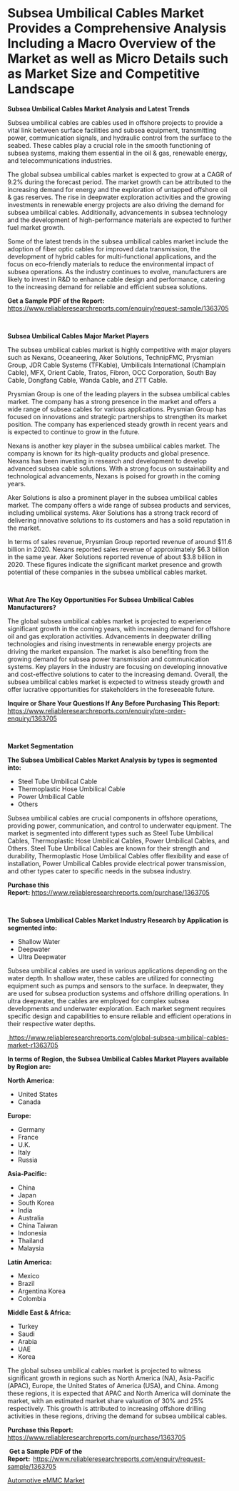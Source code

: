 <p><h1>Subsea Umbilical Cables Market Provides a Comprehensive Analysis Including a Macro Overview of the Market as well as Micro Details such as Market Size and Competitive Landscape</h1></p><p><strong>Subsea Umbilical Cables Market Analysis and Latest Trends</strong></p>
<p><p>Subsea umbilical cables are cables used in offshore projects to provide a vital link between surface facilities and subsea equipment, transmitting power, communication signals, and hydraulic control from the surface to the seabed. These cables play a crucial role in the smooth functioning of subsea systems, making them essential in the oil & gas, renewable energy, and telecommunications industries.</p><p>The global subsea umbilical cables market is expected to grow at a CAGR of 9.2% during the forecast period. The market growth can be attributed to the increasing demand for energy and the exploration of untapped offshore oil & gas reserves. The rise in deepwater exploration activities and the growing investments in renewable energy projects are also driving the demand for subsea umbilical cables. Additionally, advancements in subsea technology and the development of high-performance materials are expected to further fuel market growth.</p><p>Some of the latest trends in the subsea umbilical cables market include the adoption of fiber optic cables for improved data transmission, the development of hybrid cables for multi-functional applications, and the focus on eco-friendly materials to reduce the environmental impact of subsea operations. As the industry continues to evolve, manufacturers are likely to invest in R&D to enhance cable design and performance, catering to the increasing demand for reliable and efficient subsea solutions.</p></p>
<p><strong>Get a Sample PDF of the Report:&nbsp;</strong> <a href="https://www.reliableresearchreports.com/enquiry/request-sample/1363705">https://www.reliableresearchreports.com/enquiry/request-sample/1363705</a></p>
<p>&nbsp;</p>
<p><strong>Subsea Umbilical Cables Major Market Players</strong></p>
<p><p>The subsea umbilical cables market is highly competitive with major players such as Nexans, Oceaneering, Aker Solutions, TechnipFMC, Prysmian Group, JDR Cable Systems (TFKable), Umbilicals International (Champlain Cable), MFX, Orient Cable, Tratos, Fibron, OCC Corporation, South Bay Cable, Dongfang Cable, Wanda Cable, and ZTT Cable.</p><p>Prysmian Group is one of the leading players in the subsea umbilical cables market. The company has a strong presence in the market and offers a wide range of subsea cables for various applications. Prysmian Group has focused on innovations and strategic partnerships to strengthen its market position. The company has experienced steady growth in recent years and is expected to continue to grow in the future.</p><p>Nexans is another key player in the subsea umbilical cables market. The company is known for its high-quality products and global presence. Nexans has been investing in research and development to develop advanced subsea cable solutions. With a strong focus on sustainability and technological advancements, Nexans is poised for growth in the coming years.</p><p>Aker Solutions is also a prominent player in the subsea umbilical cables market. The company offers a wide range of subsea products and services, including umbilical systems. Aker Solutions has a strong track record of delivering innovative solutions to its customers and has a solid reputation in the market.</p><p>In terms of sales revenue, Prysmian Group reported revenue of around $11.6 billion in 2020. Nexans reported sales revenue of approximately $6.3 billion in the same year. Aker Solutions reported revenue of about $3.8 billion in 2020. These figures indicate the significant market presence and growth potential of these companies in the subsea umbilical cables market.</p></p>
<p>&nbsp;</p>
<p><strong>What Are The Key Opportunities For Subsea Umbilical Cables Manufacturers?</strong></p>
<p><p>The global subsea umbilical cables market is projected to experience significant growth in the coming years, with increasing demand for offshore oil and gas exploration activities. Advancements in deepwater drilling technologies and rising investments in renewable energy projects are driving the market expansion. The market is also benefiting from the growing demand for subsea power transmission and communication systems. Key players in the industry are focusing on developing innovative and cost-effective solutions to cater to the increasing demand. Overall, the subsea umbilical cables market is expected to witness steady growth and offer lucrative opportunities for stakeholders in the foreseeable future.</p></p>
<p><strong>Inquire or Share Your Questions If Any Before Purchasing This Report:</strong> <a href="https://www.reliableresearchreports.com/enquiry/pre-order-enquiry/1363705">https://www.reliableresearchreports.com/enquiry/pre-order-enquiry/1363705</a></p>
<p>&nbsp;</p>
<p><strong>Market Segmentation</strong></p>
<p><strong>The Subsea Umbilical Cables Market Analysis by types is segmented into:</strong></p>
<p><ul><li>Steel Tube Umbilical Cable</li><li>Thermoplastic Hose Umbilical Cable</li><li>Power Umbilical Cable</li><li>Others</li></ul></p>
<p><p>Subsea umbilical cables are crucial components in offshore operations, providing power, communication, and control to underwater equipment. The market is segmented into different types such as Steel Tube Umbilical Cables, Thermoplastic Hose Umbilical Cables, Power Umbilical Cables, and Others. Steel Tube Umbilical Cables are known for their strength and durability, Thermoplastic Hose Umbilical Cables offer flexibility and ease of installation, Power Umbilical Cables provide electrical power transmission, and other types cater to specific needs in the subsea industry.</p></p>
<p><strong>Purchase this Report:&nbsp;</strong><a href="https://www.reliableresearchreports.com/purchase/1363705">https://www.reliableresearchreports.com/purchase/1363705</a></p>
<p>&nbsp;</p>
<p><strong>The Subsea Umbilical Cables Market Industry Research by Application is segmented into:</strong></p>
<p><ul><li>Shallow Water</li><li>Deepwater</li><li>Ultra Deepwater</li></ul></p>
<p><p>Subsea umbilical cables are used in various applications depending on the water depth. In shallow water, these cables are utilized for connecting equipment such as pumps and sensors to the surface. In deepwater, they are used for subsea production systems and offshore drilling operations. In ultra deepwater, the cables are employed for complex subsea developments and underwater exploration. Each market segment requires specific design and capabilities to ensure reliable and efficient operations in their respective water depths.</p></p>
<p><a href="https://www.reliableresearchreports.com/global-subsea-umbilical-cables-market-r1363705">&nbsp;https://www.reliableresearchreports.com/global-subsea-umbilical-cables-market-r1363705</a></p>
<p><strong>In terms of Region, the Subsea Umbilical Cables Market Players available by Region are:</strong></p>
<p>
    <p> <strong> North America: </strong>
        <ul>
            <li>United States</li>
            <li>Canada</li>
        </ul>
        </p> 
    <p> <strong> Europe: </strong>
        <ul>
            <li>Germany</li>
            <li>France</li>
            <li>U.K.</li>
            <li>Italy</li>
            <li>Russia</li>
        </ul>
        </p> 
    <p> <strong> Asia-Pacific: </strong>
        <ul>
            <li>China</li>
            <li>Japan</li>
            <li>South Korea</li>
            <li>India</li>
            <li>Australia</li>
            <li>China Taiwan</li>
            <li>Indonesia</li>
            <li>Thailand</li>
            <li>Malaysia</li>
        </ul>
        </p> 
    <p> <strong> Latin America: </strong>
        <ul>
            <li>Mexico</li>
            <li>Brazil</li>
            <li>Argentina Korea</li>
            <li>Colombia</li>
        </ul>
        </p> 
    <p> <strong> Middle East & Africa: </strong>
        <ul>
            <li>Turkey</li>
            <li>Saudi</li>
            <li>Arabia</li>
            <li>UAE</li>
            <li>Korea</li>
        </ul>
    </p>
    </p>
<p><p>The global subsea umbilical cables market is projected to witness significant growth in regions such as North America (NA), Asia-Pacific (APAC), Europe, the United States of America (USA), and China. Among these regions, it is expected that APAC and North America will dominate the market, with an estimated market share valuation of 30% and 25% respectively. This growth is attributed to increasing offshore drilling activities in these regions, driving the demand for subsea umbilical cables.</p></p>
<p><strong>Purchase this Report: </strong><a href="https://www.reliableresearchreports.com/purchase/1363705">https://www.reliableresearchreports.com/purchase/1363705</a></p>
<p>&nbsp;<strong>Get a Sample PDF of the Report:&nbsp;&nbsp;</strong><a href="https://www.reliableresearchreports.com/enquiry/request-sample/1363705">https://www.reliableresearchreports.com/enquiry/request-sample/1363705</a></p>
<p><strong></strong></p>
<p><p><a href="https://github.com/abdelrhmankishk22/Market-Research-Report-List-5/blob/main/automotive-emmc-market.md">Automotive eMMC Market</a></p></p>